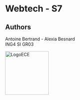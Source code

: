 # Webtech - S7


## Authors

Antoine Bertrand - Alexia Besnard  
ING4 SI GR03  

<img width="140" alt="LogoECE" src="https://user-images.githubusercontent.com/58394970/195039752-ea73e24a-1a46-4ee2-99bc-d3a97af27699.png">
